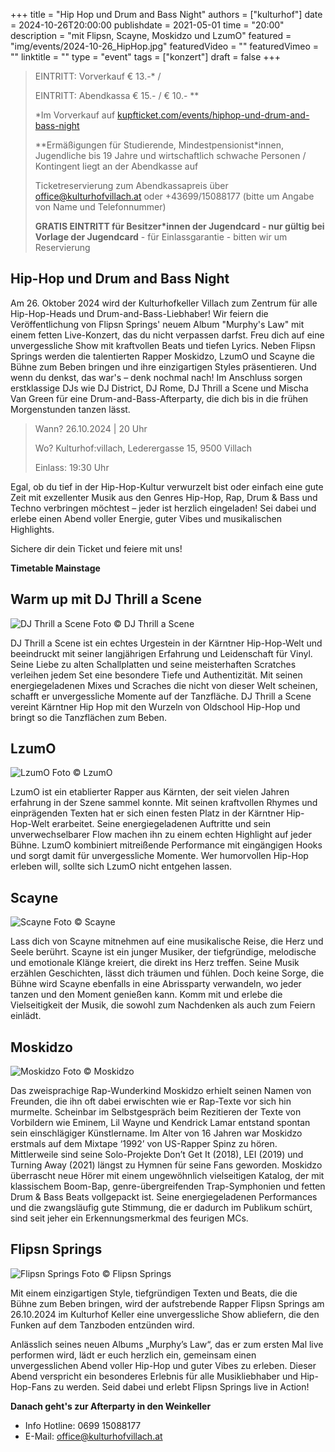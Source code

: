 +++
title = "Hip Hop und Drum and Bass Night"
authors = ["kulturhof"]
date = 2024-10-26T20:00:00
publishdate = 2021-05-01
time = "20:00"
description = "mit Flipsn, Scayne, Moskidzo und LzumO"
featured = "img/events/2024-10-26_HipHop.jpg"
featuredVideo = ""
featuredVimeo = ""
linktitle = ""
type = "event"
tags = ["konzert"]
draft = false
+++

> EINTRITT: Vorverkauf € 13.-\* / 
> 
> EINTRITT: Abendkassa € 15.- / € 10.- \*\* 
>
> \*Im Vorverkauf auf [kupfticket.com/events/hiphop-und-drum-and-bass-night](https://kupfticket.com/events/hiphop-und-drum-and-bass-night)
>
> \*\*Ermäßigungen für Studierende, Mindestpensionist\*innen, Jugendliche bis 19 Jahre und wirtschaftlich schwache Personen / Kontingent liegt an der Abendkasse auf
>
> Ticketreservierung zum Abendkassapreis über office@kulturhofvillach.at oder +43699/15088177 (bitte um Angabe von Name und Telefonnummer) 
>
> **GRATIS EINTRITT für Besitzer\*innen der Jugendcard - nur gültig bei Vorlage der Jugendcard** - für Einlassgarantie - bitten wir um Reservierung

## Hip-Hop und Drum and Bass Night

Am 26. Oktober 2024 wird der Kulturhofkeller Villach zum Zentrum für alle Hip-Hop-Heads und Drum-and-Bass-Liebhaber! Wir feiern die Veröffentlichung von Flipsn Springs' neuem Album "Murphy's Law" mit einem fetten Live-Konzert, das du nicht verpassen darfst.
Freu dich auf eine unvergessliche Show mit kraftvollen Beats und tiefen Lyrics. Neben Flipsn Springs werden die talentierten Rapper Moskidzo, LzumO und Scayne die Bühne zum Beben bringen und ihre einzigartigen Styles präsentieren. Und wenn du denkst, das war's – denk nochmal nach! Im Anschluss sorgen erstklassige DJs wie DJ District, DJ Rome, DJ Thrill a Scene und Mischa Van Green für eine Drum-and-Bass-Afterparty, die dich bis in die frühen Morgenstunden tanzen lässt.

>Wann? 26.10.2024 | 20 Uhr
>
>Wo? Kulturhof:villach, Lederergasse 15, 9500 Villach
>
>Einlass: 19:30 Uhr

Egal, ob du tief in der Hip-Hop-Kultur verwurzelt bist oder einfach eine gute Zeit mit exzellenter Musik aus den Genres Hip-Hop, Rap, Drum & Bass und Techno verbringen möchtest – jeder ist herzlich eingeladen! Sei dabei und erlebe einen Abend voller Energie, guter Vibes und musikalischen Highlights.

Sichere dir dein Ticket und feiere mit uns!

**Timetable Mainstage**

## Warm up mit DJ Thrill a Scene

![DJ Thrill a Scene](/img/events/2024-10-26_DJ_Thrill_a_Scene.jpg)
Foto © DJ Thrill a Scene

DJ Thrill a Scene ist ein echtes Urgestein in der Kärntner Hip-Hop-Welt und beeindruckt mit seiner langjährigen Erfahrung und Leidenschaft für Vinyl. Seine Liebe zu alten Schallplatten und seine meisterhaften Scratches verleihen jedem Set eine besondere Tiefe und Authentizität. Mit seinen energiegeladenen Mixes und Scraches die nicht von dieser Welt scheinen, schafft er unvergessliche Momente auf der Tanzfläche. DJ Thrill a Scene vereint Kärntner Hip Hop mit den Wurzeln von Oldschool Hip-Hop und bringt so die Tanzflächen zum Beben.

## LzumO 

![LzumO](/img/events/2024-10-26_LzumO.jpg)
Foto © LzumO

LzumO ist ein etablierter Rapper aus Kärnten, der seit vielen Jahren erfahrung in der Szene sammel konnte. Mit seinen kraftvollen Rhymes und einprägenden Texten hat er sich einen festen Platz in der Kärntner Hip-Hop-Welt erarbeitet. Seine energiegeladenen Auftritte und sein unverwechselbarer Flow machen ihn zu einem echten Highlight auf jeder Bühne. LzumO kombiniert mitreißende Performance mit eingängigen Hooks und sorgt damit für unvergessliche Momente. Wer humorvollen Hip-Hop erleben will, sollte sich LzumO nicht entgehen lassen.

## Scayne

![Scayne](/img/events/2024-10-26_Scayne.jpg)
Foto © Scayne

Lass dich von Scayne mitnehmen auf eine musikalische Reise, die Herz und Seele berührt. Scayne ist ein junger Musiker, der tiefgründige, melodische und emotionale Klänge kreiert, die direkt ins Herz treffen. Seine Musik erzählen Geschichten, lässt dich träumen und fühlen. Doch keine Sorge, die Bühne wird Scayne ebenfalls in eine Abrissparty verwandeln, wo jeder tanzen und den Moment genießen kann. Komm mit und erlebe die Vielseitigkeit der Musik, die sowohl zum Nachdenken als auch zum Feiern einlädt.

## Moskidzo

![Moskidzo](/img/events/2024-10-26_Moskidzo.jpg)
Foto © Moskidzo

Das zweisprachige Rap-Wunderkind Moskidzo erhielt seinen Namen von Freunden, die ihn oft
dabei erwischten wie er Rap-Texte vor sich hin murmelte. Scheinbar im Selbstgespräch beim Rezitieren der Texte von Vorbildern wie Eminem, Lil Wayne und Kendrick Lamar entstand spontan sein einschlägiger Künstlername. Im Alter von 16 Jahren war Moskidzo erstmals auf dem Mixtape ‘1992’ von US-Rapper Spinz zu hören. Mittlerweile sind seine Solo-Projekte Don’t Get It (2018), LEI (2019) und Turning Away (2021) längst zu Hymnen für seine Fans geworden. Moskidzo überrascht neue Hörer mit einem ungewöhnlich vielseitigen Katalog, der mit klassischem Boom-Bap, genre-übergreifenden Trap-Symphonien und fetten Drum & Bass Beats vollgepackt ist. Seine energiegeladenen Performances und die zwangsläufig gute Stimmung, die er dadurch im Publikum schürt, sind seit jeher ein Erkennungsmerkmal des feurigen MCs.

## Flipsn Springs

![Flipsn Springs](/img/events/2024-10-26_Flipsn.jpg)
Foto © Flipsn Springs

Mit einem einzigartigen Style, tiefgründigen Texten und Beats, die die Bühne zum Beben bringen, wird der aufstrebende Rapper Flipsn Springs am 26.10.2024 im Kulturhof Keller eine unvergessliche Show abliefern, die den Funken auf dem Tanzboden entzünden wird.

Anlässlich seines neuen Albums „Murphy’s Law“, das er zum ersten Mal live performen wird, lädt er euch herzlich ein, gemeinsam einen unvergesslichen Abend voller Hip-Hop und guter Vibes zu erleben. Dieser Abend verspricht ein besonderes Erlebnis für alle Musikliebhaber und Hip-Hop-Fans zu werden. Seid dabei und erlebt Flipsn Springs live in Action!


**Danach geht's zur Afterparty in den Weinkeller**




- Info Hotline: 0699 15088177 
- E-Mail: office@kulturhofvillach.at
